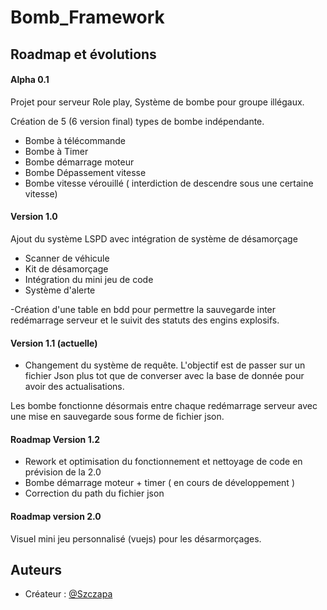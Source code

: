 # Bomb_Framework


## Roadmap et évolutions

#### Alpha 0.1

Projet pour serveur Role play, Système de bombe pour groupe illégaux.

Création de 5 (6 version final) types de bombe indépendante.

- Bombe à télécommande
- Bombe à Timer
- Bombe démarrage moteur
- Bombe Dépassement vitesse
- Bombe vitesse vérouillé ( interdiction de descendre sous une certaine vitesse)


#### Version 1.0 
Ajout du système LSPD avec intégration de système de désamorçage

- Scanner de véhicule
- Kit de désamorçage
- Intégration du mini jeu de code 
- Système d'alerte

-Création d'une table en bdd pour permettre la sauvegarde inter redémarrage serveur et le suivit des statuts des engins explosifs.

#### Version 1.1 (actuelle)


- Changement du système de requête. L'objectif est de passer sur un fichier Json plus tot que de converser avec la base de donnée pour avoir des actualisations. 

Les bombe fonctionne désormais entre chaque redémarrage serveur avec une mise en sauvegarde sous forme de fichier json.


#### Roadmap Version 1.2
- Rework et optimisation du fonctionnement et nettoyage de code en prévision de la 2.0
- Bombe démarrage moteur + timer ( en cours de développement )
- Correction du path du fichier json

#### Roadmap version 2.0 
 Visuel mini jeu personnalisé (vuejs) pour les désarmorçages.


## Auteurs
- Créateur : [@Szczapa](https://github.com/Szczapa)
